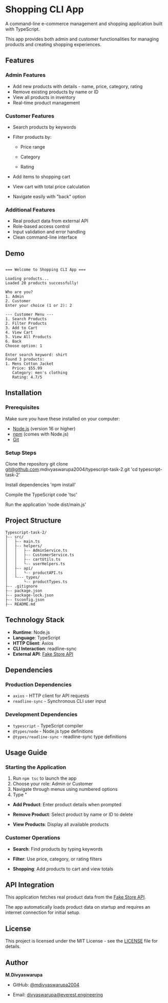 # Shopping CLI App

A command-line e-commerce management and shopping application built with TypeScript.

This app provides both admin and customer functionalities for managing products and creating shopping experiences.

## Features

### Admin Features

- Add new products with details - name, price, category, rating
- Remove existing products by name or ID
- View all products in inventory
- Real-time product management

### Customer Features

- Search products by keywords
- Filter products by:
  
  - Price range
  
  - Category
  
  - Rating
  
- Add items to shopping cart
- View cart with total price calculation
- Navigate easily with "back" option

### Additional Features

- Real product data from external API
- Role-based access control
- Input validation and error handling
- Clean command-line interface

## Demo

```

=== Welcome to Shopping CLI App ===

Loading products...
Loaded 20 products successfully!

Who are you?
1. Admin
2. Customer
Enter your choice (1 or 2): 2

--- Customer Menu ---
1. Search Products
2. Filter Products
3. Add to Cart
4. View Cart
5. View All Products
6. Back
Choose option: 1

Enter search keyword: shirt
Found 3 products:
1. Mens Cotton Jacket
   Price: $55.99
   Category: men's clothing
   Rating: 4.7/5
```

## Installation

### Prerequisites

Make sure you have these installed on your computer:

- [Node.js](https://nodejs.org/) (version 16 or higher)
- [npm](https://www.npmjs.com/) (comes with Node.js)
- [Git](https://git-scm.com/)

### Setup Steps

Clone the repository
git clone git@github.com:mdivyaswarupa2004/typescript-task-2.git
'cd typescript-task-2'

Install dependencies
'npm install'

Compile the TypeScript code
'tsc'

Run the application
'node dist/main.js'

## Project Structure

```
Typescript-task-2/
├-- src/
│   ├-- main.ts
│   ├-- helpers/
│   │   ├-- AdminService.ts
│   │   ├-- CustomerService.ts
│   │   ├-- cartUtils.ts
│   │   └-- userHelpers.ts
│   ├-- api/
│   │   └-- productAPI.ts
│   └--- types/
│       └-- productTypes.ts
├-- .gitignore
├-- package.json
├-- package-lock.json
├-- tsconfig.json
├-- README.md

```

## Technology Stack

- **Runtime**: Node.js
- **Language**: TypeScript
- **HTTP Client**: Axios
- **CLI Interaction**: readline-sync
- **External API**: [Fake Store API](https://fakestoreapi.com/)

## Dependencies

### Production Dependencies

- `axios` - HTTP client for API requests
- `readline-sync` - Synchronous CLI user input

### Development Dependencies

- `typescript` - TypeScript compiler
- `@types/node` - Node.js type definitions
- `@types/readline-sync` - readline-sync type definitions

## Usage Guide

### Starting the Application

1. Run `npm tsc` to launch the app
2. Choose your role: Admin or Customer
3. Navigate through menus using numbered options
4. Type "

- **Add Product**: Enter product details when prompted
  
- **Remove Product**: Select product by name or ID to delete
  
- **View Products**: Display all available products

### Customer Operations

- **Search**: Find products by typing keywords
  
- **Filter**: Use price, category, or rating filters
  
- **Shopping**: Add products to cart and view totals

## API Integration

This application fetches real product data from the [Fake Store API](https://fakestoreapi.com/).

The app automatically loads product data on startup and requires an internet connection for initial setup.

## License

This project is licensed under the MIT License - see the [LICENSE](LICENSE) file for details.

## Author

**M.Divyaswarupa**

- GitHub: [@mdivyaswarupa2004](git@github.com:mdivyaswarupa2004/typescript-task-2.git)
  
- Email: <divyaswarupa@everest.engineering>
